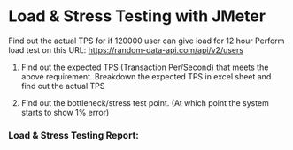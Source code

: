 # Load & Stress Testing with JMeter

Find out the actual TPS for if 120000 user can give load for 12 hour
Perform load test on this URL: https://random-data-api.com/api/v2/users

1. Find out the expected TPS (Transaction Per/Second) that meets the above requirement. Breakdown the expected TPS in excel sheet and find out the actual TPS

2. Find out the bottleneck/stress test point. (At which point the system starts to show 1% error) 

### Load & Stress Testing Report:
